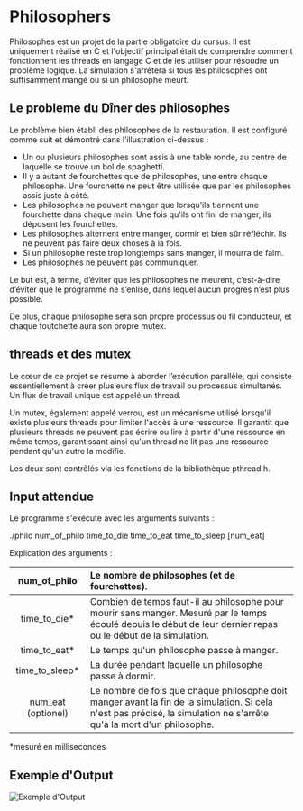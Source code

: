 # Philosophers

Philosophes est un projet de la partie obligatoire du cursus. Il est uniquement réalisé en C et l'objectif principal était de comprendre comment fonctionnent les threads en langage C et de les utiliser pour résoudre un problème logique. La simulation s'arrêtera si tous les philosophes ont suffisamment mangé ou si un philosophe meurt.


## Le probleme du Dîner des philosophes

Le problème bien établi des philosophes de la restauration. Il est configuré comme suit et démontré dans l’illustration ci-dessus :

- Un ou plusieurs philosophes sont assis à une table ronde, au centre de laquelle se trouve un bol de spaghetti.
- Il y a autant de fourchettes que de philosophes, une entre chaque philosophe. Une fourchette ne peut être utilisée que par les philosophes assis juste à côté.
- Les philosophes ne peuvent manger que lorsqu’ils tiennent une fourchette dans chaque main. Une fois qu'ils ont fini de manger, ils déposent les fourchettes.
- Les philosophes alternent entre manger, dormir et bien sûr réfléchir. Ils ne peuvent pas faire deux choses à la fois.
- Si un philosophe reste trop longtemps sans manger, il mourra de faim.
- Les philosophes ne peuvent pas communiquer.

Le but est, à terme, d’éviter que les philosophes ne meurent, c’est-à-dire d’éviter que le programme ne s’enlise, dans lequel aucun progrès n’est plus possible.

De plus, chaque philosophe sera son propre processus ou fil conducteur, et chaque foutchette aura son propre mutex.


## threads et des mutex

Le cœur de ce projet se résume à aborder l’exécution parallèle, qui consiste essentiellement à créer plusieurs flux de travail ou processus simultanés. Un flux de travail unique est appelé un thread.

Un mutex, également appelé verrou, est un mécanisme utilisé lorsqu'il existe plusieurs threads pour limiter l'accès à une ressource. Il garantit que plusieurs threads ne peuvent pas écrire ou lire à partir d'une ressource en même temps, garantissant ainsi qu'un thread ne lit pas une ressource pendant qu'un autre la modifie.

Les deux sont contrôlés via les fonctions de la bibliothèque pthread.h.


## Input attendue

Le programme s'exécute avec les arguments suivants :

./philo num_of_philo time_to_die time_to_eat time_to_sleep [num_eat]

Explication des arguments :

|num_of_philo |Le nombre de philosophes (et de fourchettes).|
|:-----:| :-----|
|time_to_die* |Combien de temps faut-il au philosophe pour mourir sans manger. Mesuré par le temps écoulé depuis le début de leur dernier repas ou le début de la simulation.|
|time_to_eat* |Le temps qu'un philosophe passe à manger.|
|time_to_sleep* |La durée pendant laquelle un philosophe passe à dormir.|
|num_eat (optionel)|Le nombre de fois que chaque philosophe doit manger avant la fin de la simulation. Si cela n'est pas précisé, la simulation ne s'arrête qu'à la mort d'un philosophe.|

*mesuré en millisecondes


## Exemple d'Output

![Exemple d'Output](https://github.com/Maxime2i/Philosophers/assets/43725047/03a5c797-c3d8-4dee-85f7-0fec0929e9ad)
